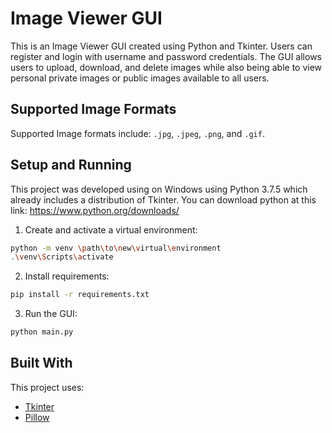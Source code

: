 # Image Viewer GUI
This is an Image Viewer GUI created using Python and Tkinter. Users can register and login with username and password credentials. The GUI allows users to upload, download, and delete images while also being able to view personal private images or public images available to all users.

## Supported Image Formats
Supported Image formats include: `.jpg`, `.jpeg`, `.png`, and `.gif`.

## Setup and Running
This project was developed using on Windows using Python 3.7.5 which already includes a distribution of Tkinter. You can download python at this link: https://www.python.org/downloads/

1. Create and activate a virtual environment:
```bash
python -m venv \path\to\new\virtual\environment
.\venv\Scripts\activate
```
2. Install requirements:
```bash
pip install -r requirements.txt
```
3. Run the GUI:
```bash
python main.py
```

## Built With
This project uses:
* [Tkinter](https://docs.python.org/3/library/tkinter.html)
* [Pillow](https://python-pillow.org/)
